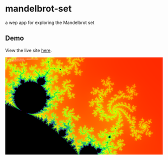 # mandelbrot-set
a wep app for exploring the Mandelbrot set


## Demo
View the live site [here](https://austinrsands.github.io/mandelbrot-set/).

![screenshot](demo.png)
